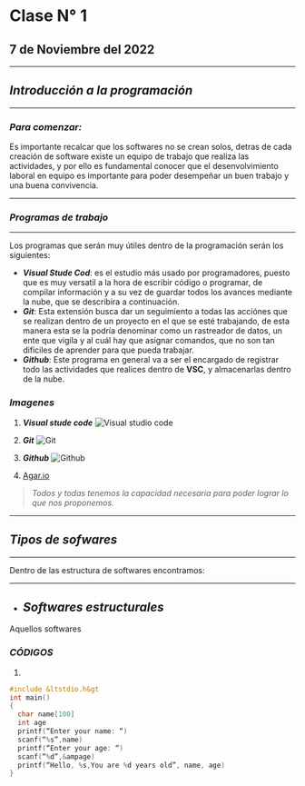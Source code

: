 # Clase N° 1   
## 7 de Noviembre del 2022
---

## ***Introducción a la programación***
___
### ***Para comenzar:***
Es importante recalcar que los softwares no se crean solos,  detras de cada creación de software existe un equipo de trabajo que realiza las actividades, y por ello es fundamental conocer que el desenvolvimiento laboral en equipo es importante para poder desempeñar un buen trabajo y una buena convivencia.
___
### ***Programas de trabajo***
___
Los programas que serán muy útiles dentro de la programación serán los siguientes:
* ***Visual Stude Cod***: es el estudio más usado por programadores, puesto que es muy versatil a la hora de escribir código o programar, de compilar información y a su vez de guardar todos los avances mediante la nube, que se describira a continuación.
* ***Git***: Esta extensión busca dar un seguimiento a todas las acciónes que se realizan dentro de un proyecto en el que se esté trabajando, de esta manera esta  se la podría denominar como un rastreador de datos, un ente que vigila y al cuál hay que asignar comandos, que no son tan dificiles de aprender para que pueda trabajar.
* ***Github***: Este programa en general va a ser el encargado de registrar todo las actividades que realices dentro de **VSC**, y almacenarlas dentro de la nube.

### ***Imagenes***
1. ***Visual stude code***
![Visual studio code](https://w.wallhaven.cc/full/xl/wallhaven-xll9pz.png "vs code")

2. ***Git***
![Git](https://1000marcas.net/wp-content/uploads/2021/06/Git-Logo.jpg "Git picture")
3. ***Github***
![Github](https://logosmarcas.net/wp-content/uploads/2020/12/GitHub-Logo.png " Github logo")
4. [Agar.io](https://agar.io)
> *Todos y todas tenemos la capacidad necesaria para poder lograr lo que nos proponemos.* 
---
## ***Tipos de sofwares***
____
Dentro de las estructura de softwares encontramos:
___
* ## ***Softwares estructurales***
Aquellos softwares 
### ***CÓDIGOS***
1. 
```c
#include &ltstdio.h&gt
int main()
{
  char name[100]
  int age
  printf(“Enter your name: “)
  scanf(“%s”,name)
  printf(“Enter your age: “)
  scanf(“%d”,&ampage)
  printf(“Hello, %s,You are %d years old”, name, age)
}
```
